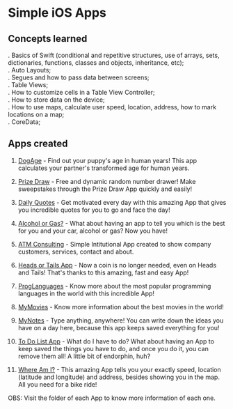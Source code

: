 # Simple iOS Apps


## Concepts learned

. Basics of Swift (conditional and repetitive structures, use of arrays, sets, dictionaries, functions, classes and objects, inheritance, etc);<br />
. Auto Layouts;<br />
. Segues and how to pass data between screens;<br />
. Table Views;<br />
. How to customize cells in a Table View Controller;<br />
. How to store data on the device;<br />
. How to use maps, calculate user speed, location, address, how to mark locations on a map;<br />
. CoreData;<br />

## Apps created

1) <a href="https://github.com/ofernandopro/simple-ios-apps/tree/main/dog-age">DogAge</a> - Find out your puppy's age in human years! This app calculates your partner's transformed age for human years. <br />

2) <a href="https://github.com/ofernandopro/simple-ios-apps/tree/main/prize-draw-app">Prize Draw</a> - Free and dynamic random number drawer! Make sweepstakes through the Prize Draw App quickly and easily! <br />

3) <a href="https://github.com/ofernandopro/simple-ios-apps/tree/main/daily-quotes-app">Daily Quotes</a> - Get motivated every day with this amazing App that gives you incredible quotes for you to go and face the day! <br />

4) <a href="https://github.com/ofernandopro/simple-ios-apps/tree/main/alcohol-or-gas">Alcohol or Gas?</a> - What about having an app to tell you which is the best for you and your car, alcohol or gas? Now you have! <br />

5) <a href="https://github.com/ofernandopro/simple-ios-apps/tree/main/atm-consulting">ATM Consulting</a> - Simple Intitutional App created to show company customers, services, contact and about. <br />

6) <a href="https://github.com/ofernandopro/simple-ios-apps/tree/main/heads-or-tails-app">Heads or Tails App</a> - Now a coin is no longer needed, even on Heads and Tails! That's thanks to this amazing, fast and easy App! <br />

7) <a href="">ProgLanguages</a> - Know more about the most popular programming languages in the world with this incredible App! <br />

8) <a href="https://github.com/ofernandopro/simple-ios-apps/tree/main/prog-languages-app">MyMovies</a> - Know more information about the best movies in the world! <br />

9) <a href="https://github.com/ofernandopro/simple-ios-apps/tree/main/my-notes-app">MyNotes</a> - Type anything, anywhere! You can write down the ideas you have on a day here, because this app keeps saved everything for you! <br />

10) <a href="https://github.com/ofernandopro/simple-ios-apps/tree/main/to-do-list">To Do List App</a> - What do I have to do? What about having an App to keep saved the things you have to do, and once you do it, you can remove them all! A little bit of endorphin, huh? <br />

11) <a href="https://github.com/ofernandopro/simple-ios-apps/tree/main/where-am-i">Where Am I?</a> - This amazing App tells you your exactly speed, location (latitude and longitude) and address, besides showing you in the map. All you need for a bike ride! <br />


OBS: Visit the folder of each App to know more information of each one.
